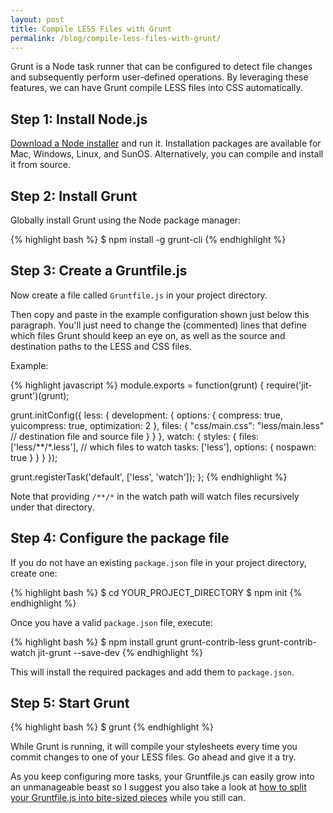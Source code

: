 ```yaml
---
layout: post
title: Compile LESS Files with Grunt
permalink: /blog/compile-less-files-with-grunt/
---
```


Grunt is a Node task runner that can be configured to detect file changes and
subsequently perform user-defined operations. By leveraging these features,
we can have Grunt compile LESS files into CSS automatically.

## Step 1: Install Node.js

[Download a Node installer](http://nodejs.org/download/) and run it.
Installation packages are available for Mac, Windows, Linux, and SunOS.
Alternatively, you can compile and install it from source.

## Step 2: Install Grunt

Globally install Grunt using the Node package manager:

{% highlight bash %}
$ npm install -g grunt-cli
{% endhighlight %}

## Step 3: Create a Gruntfile.js

Now create a file called `Gruntfile.js` in your project directory.

Then copy and paste in the example configuration shown just below this
paragraph. You'll just need to change the (commented) lines that define
which files Grunt should keep an eye on, as well as the source and destination
paths to the LESS and CSS files.

Example:

{% highlight javascript %}
module.exports = function(grunt) {
  require('jit-grunt')(grunt);

  grunt.initConfig({
    less: {
      development: {
        options: {
          compress: true,
          yuicompress: true,
          optimization: 2
        },
        files: {
          "css/main.css": "less/main.less" // destination file and source file
        }
      }
    },
    watch: {
      styles: {
        files: ['less/**/*.less'], // which files to watch
        tasks: ['less'],
        options: {
          nospawn: true
        }
      }
    }
  });

  grunt.registerTask('default', ['less', 'watch']);
};
{% endhighlight %}

Note that providing `/**/*` in the watch path will watch files recursively
under that directory.

## Step 4: Configure the package file

If you do not have an existing `package.json` file in your project directory,
create one:

{% highlight bash %}
$ cd YOUR_PROJECT_DIRECTORY
$ npm init
{% endhighlight %}

Once you have a valid `package.json` file, execute:

{% highlight bash %}
$ npm install grunt grunt-contrib-less grunt-contrib-watch jit-grunt --save-dev
{% endhighlight %}

This will install the required packages and add them to `package.json`.

## Step 5: Start Grunt

{% highlight bash %}
$ grunt
{% endhighlight %}

While Grunt is running, it will compile your stylesheets every time you commit
changes to one of your LESS files. Go ahead and give it a try.

As you keep configuring more tasks, your Gruntfile.js can easily grow into an
unmanageable beast so I suggest you also take a look at
[how to split your Gruntfile.js into bite-sized pieces](/blog/how-to-neatly-separate-grunt-files/)
while you still can.

